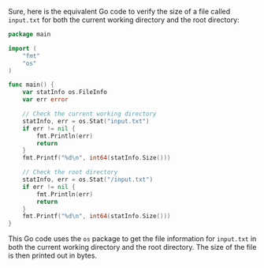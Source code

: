  Sure, here is the equivalent Go code to verify the size of a file called `input.txt` for both the current working directory and the root directory:

```go
package main

import (
	"fmt"
	"os"
)

func main() {
	var statInfo os.FileInfo
	var err error

	// Check the current working directory
	statInfo, err = os.Stat("input.txt")
	if err != nil {
		fmt.Println(err)
		return
	}
	fmt.Printf("%d\n", int64(statInfo.Size()))

	// Check the root directory
	statInfo, err = os.Stat("/input.txt")
	if err != nil {
		fmt.Println(err)
		return
	}
	fmt.Printf("%d\n", int64(statInfo.Size()))
}
```

This Go code uses the `os` package to get the file information for `input.txt` in both the current working directory and the root directory. The size of the file is then printed out in bytes.
